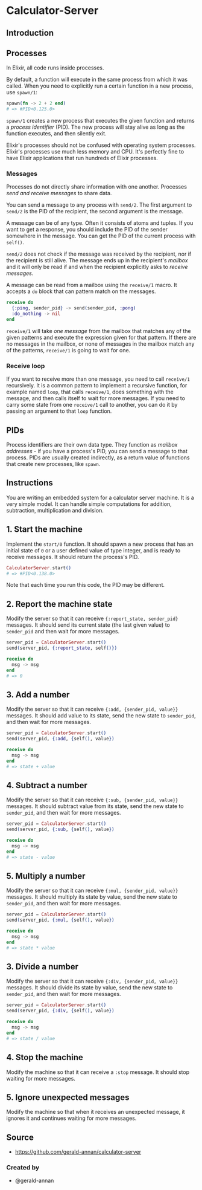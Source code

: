 # Calculator-Server

## Introduction

## Processes

In Elixir, all code runs inside processes.

By default, a function will execute in the same process from which it was called. When you need to explicitly run a certain function in a new process, use `spawn/1`:

```elixir
spawn(fn -> 2 + 2 end)
# => #PID<0.125.0>
```

`spawn/1` creates a new process that executes the given function and returns a _process identifier_ (PID). The new process will stay alive as long as the function executes, and then silently exit.

Elixir's processes should not be confused with operating system processes. Elixir's processes use much less memory and CPU. It's perfectly fine to have Elixir applications that run hundreds of Elixir processes.

### Messages

Processes do not directly share information with one another. Processes _send and receive messages_ to share data.

You can send a message to any process with `send/2`. The first argument to `send/2` is the PID of the recipient, the second argument is the message.

A message can be of any type. Often it consists of atoms and tuples. If you want to get a response, you should include the PID of the sender somewhere in the message. You can get the PID of the current process with `self()`.

`send/2` does not check if the message was received by the recipient, nor if the recipient is still alive. The message ends up in the recipient's _mailbox_ and it will only be read if and when the recipient explicitly asks to _receive messages_.

A message can be read from a mailbox using the `receive/1` macro. It accepts a `do` block that can pattern match on the messages.

```elixir
receive do
  {:ping, sender_pid} -> send(sender_pid, :pong)
  :do_nothing -> nil
end
```

`receive/1` will take _one message_ from the mailbox that matches any of the given patterns and execute the expression given for that pattern. If there are no messages in the mailbox, or none of messages in the mailbox match any of the patterns, `receive/1` is going to wait for one.

### Receive loop

If you want to receive more than one message, you need to call `receive/1` recursively. It is a common pattern to implement a recursive function, for example named `loop`, that calls `receive/1`, does something with the message, and then calls itself to wait for more messages. If you need to carry some state from one `receive/1` call to another, you can do it by passing an argument to that `loop` function.

## PIDs

Process identifiers are their own data type. They function as _mailbox addresses_ - if you have a process's PID, you can send a message to that process. PIDs are usually created indirectly, as a return value of functions that create new processes, like `spawn`.

## Instructions

You are writing an embedded system for a calculator server machine. It is a very simple model. It can handle simple computations for addition, subtraction, multiplication and division.

## 1. Start the machine

Implement the `start/0` function. It should spawn a new process that has an initial state of `0` or a user defined value of type integer, and is ready to receive messages. It should return the process's PID.

```elixir
CalculatorServer.start()
# => #PID<0.138.0>
```

Note that each time you run this code, the PID may be different.

## 2. Report the machine state

Modify the server so that it can receive `{:report_state, sender_pid}` messages. It should send its current state (the last given value) to `sender_pid` and then wait for more messages.

```elixir
server_pid = CalculatorServer.start()
send(server_pid, {:report_state, self()})

receive do
  msg -> msg
end
# => 0
```

## 3. Add a number

Modify the server so that it can receive `{:add, {sender_pid, value}}` messages. It should add value to its state, send the new state to `sender_pid`, and then wait for more messages.

```elixir
server_pid = CalculatorServer.start()
send(server_pid, {:add, {self(), value})

receive do
  msg -> msg
end
# => state + value
```

## 4. Subtract a number

Modify the server so that it can receive `{:sub, {sender_pid, value}}` messages. It should subtract value from its state, send the new state to `sender_pid`, and then wait for more messages.

```elixir
server_pid = CalculatorServer.start()
send(server_pid, {:sub, {self(), value})

receive do
  msg -> msg
end
# => state - value
```

## 5. Multiply a number

Modify the server so that it can receive `{:mul, {sender_pid, value}}` messages. It should multiply its state by value, send the new state to `sender_pid`, and then wait for more messages.

```elixir
server_pid = CalculatorServer.start()
send(server_pid, {:mul, {self(), value})

receive do
  msg -> msg
end
# => state * value
```

## 3. Divide a number

Modify the server so that it can receive `{:div, {sender_pid, value}}` messages. It should divide its state by value, send the new state to `sender_pid`, and then wait for more messages.

```elixir
server_pid = CalculatorServer.start()
send(server_pid, {:div, {self(), value})

receive do
  msg -> msg
end
# => state / value
```

## 4. Stop the machine

Modify the machine so that it can receive a `:stop` message. It should stop waiting for more messages.

## 5. Ignore unexpected messages

Modify the machine so that when it receives an unexpected message, it ignores it and continues waiting for more messages.

## Source

- https://github.com/gerald-annan/calculator-server

### Created by

- @gerald-annan
